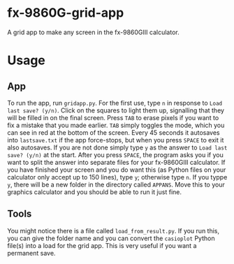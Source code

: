 # fx-9860G-grid-app
A grid app to make any screen in the fx-9860GIII calculator.
# Usage
## App
To run the app, run `gridapp.py`. For the first use, type `n` in response to `Load last save? (y/n)`. Click on the squares to light them up, signalling that they will be filled in on the final screen. Press `TAB` to erase pixels if you want to fix a mistake that you made earlier. `TAB` simply toggles the mode, which you can see in red at the bottom of the screen. Every 45 seconds it autosaves into `lastsave.txt` if the app force-stops, but when you press `SPACE` to exit it also autosaves. If you are not done simply type `y` as the answer to `Load last save? (y/n)` at the start. After you press `SPACE`, the program asks you if you want to split the answer into separate files for your fx-9860GIII calculator. If you have finished your screen and you do want this (as Python files on your calculator only accept up to 150 lines), type `y`; otherwise type `n`. If you typpe `y`, there will be a new folder in the directory called `APPANS`. Move this to your graphics calculator and you should be able to run it just fine.
## Tools
You might notice there is a file called `load_from_result.py`. If you run this, you can give the folder name and you can convert the `casioplot` Python file(s) into a load for the grid app. This is very useful if you want a permanent save.
